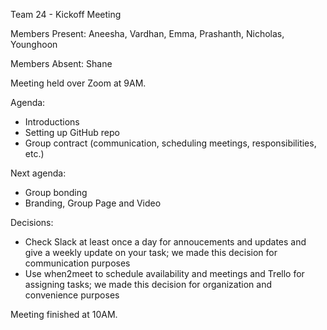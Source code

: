 Team 24 - Kickoff Meeting

Members Present: Aneesha, Vardhan, Emma, Prashanth, Nicholas, Younghoon

Members Absent: Shane

Meeting held over Zoom at 9AM.

Agenda:
- Introductions
- Setting up GitHub repo
- Group contract (communication, scheduling meetings, responsibilities, etc.)

Next agenda:
- Group bonding
- Branding, Group Page and Video

Decisions:
- Check Slack at least once a day for annoucements and updates and give a weekly update on your task; we made this decision for communication purposes
- Use when2meet to schedule availability and meetings and Trello for assigning tasks; we made this decision for organization and convenience purposes

Meeting finished at 10AM.
